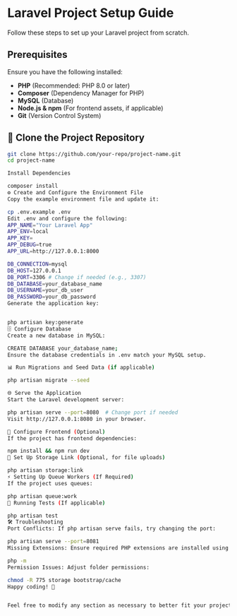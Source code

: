 # Laravel Project Setup Guide

Follow these steps to set up your Laravel project from scratch.

## Prerequisites

Ensure you have the following installed:

- **PHP** (Recommended: PHP 8.0 or later)
- **Composer** (Dependency Manager for PHP)
- **MySQL** (Database)
- **Node.js & npm** (For frontend assets, if applicable)
- **Git** (Version Control System)

## 🚀 Clone the Project Repository

```bash
git clone https://github.com/your-repo/project-name.git
cd project-name

Install Dependencies

composer install
⚙️ Create and Configure the Environment File
Copy the example environment file and update it:

cp .env.example .env
Edit .env and configure the following:
APP_NAME="Your Laravel App"
APP_ENV=local
APP_KEY=
APP_DEBUG=true
APP_URL=http://127.0.0.1:8000

DB_CONNECTION=mysql
DB_HOST=127.0.0.1
DB_PORT=3306 # Change if needed (e.g., 3307)
DB_DATABASE=your_database_name
DB_USERNAME=your_db_user
DB_PASSWORD=your_db_password
Generate the application key:


php artisan key:generate
🗄️ Configure Database
Create a new database in MySQL:

CREATE DATABASE your_database_name;
Ensure the database credentials in .env match your MySQL setup.

📊 Run Migrations and Seed Data (if applicable)

php artisan migrate --seed

🌐 Serve the Application
Start the Laravel development server:

php artisan serve --port=8080  # Change port if needed
Visit http://127.0.0.1:8080 in your browser.

🎨 Configure Frontend (Optional)
If the project has frontend dependencies:

npm install && npm run dev
📂 Set Up Storage Link (Optional, for file uploads)

php artisan storage:link
⚡ Setting Up Queue Workers (If Required)
If the project uses queues:

php artisan queue:work
🧪 Running Tests (If applicable)

php artisan test
🛠️ Troubleshooting
Port Conflicts: If php artisan serve fails, try changing the port: 

php artisan serve --port=8081
Missing Extensions: Ensure required PHP extensions are installed using 

php -m
Permission Issues: Adjust folder permissions: 

chmod -R 775 storage bootstrap/cache
Happy coding! 🚀


Feel free to modify any section as necessary to better fit your project specific
